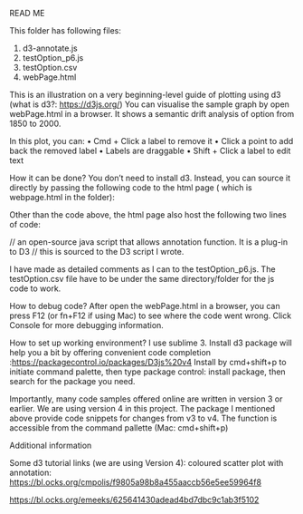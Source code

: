 READ ME

This folder has following files:
1. d3-annotate.js
2. testOption_p6.js
3. testOption.csv
4. webPage.html


This is an illustration on a very beginning-level guide of plotting using d3 (what is d3?: https://d3js.org/)
You can visualise the sample graph by open webPage.html in a browser. It shows a semantic drift analysis of option from 1850 to 2000. 
 
In this plot, you can:
	•	Cmd + Click a label to remove it
	•	Click a point to add back the removed label
	•	Labels are draggable
	•	Shift + Click a label to edit text

How it can be done?
You don’t need to install d3. Instead, you can source it directly by passing the following code to the html page ( which is webpage.html in the folder):

<script src="http://d3js.org/d3.v4.min.js"></script>

Other than the code above, the html page also host the following two lines of code:

<script src="d3-annotate.js"></script>     // an open-source java script that allows annotation function. It is a plug-in to D3
<script src="testOption_p6.js"></script>  // this is sourced to the D3 script I wrote. 

I have made as detailed comments as I can to the testOption_p6.js. The testOption.csv file have to be under the same directory/folder for the js code to work. 

How to debug code?
After open the webPage.html  in a browser, you can press F12 (or fn+F12 if using Mac) to see where the code went wrong. Click Console for more debugging information. 

How to set up working environment?
I use sublime 3. 
Install d3 package will help you a bit by offering convenient code completion :https://packagecontrol.io/packages/D3js%20v4
Install by cmd+shift+p to initiate command palette, then type package control: install package, then search for the package you need.

Importantly, many code samples offered online are written in version 3 or earlier. We are using version 4 in this project. 
The package I mentioned above provide code snippets for changes from v3 to v4. The function is accessible from the command pallette (Mac: cmd+shift+p)

Additional information

Some d3 tutorial links (we are using Version 4):
coloured scatter plot with annotation: 
https://bl.ocks.org/cmpolis/f9805a98b8a455aaccb56e5ee59964f8

https://bl.ocks.org/emeeks/625641430adead4bd7dbc9c1ab3f5102



